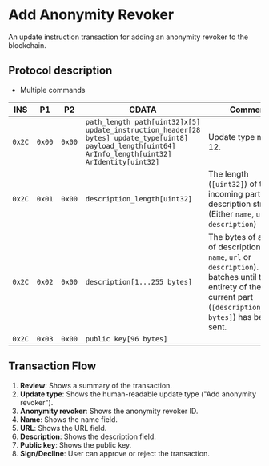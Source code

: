 # Add Anonymity Revoker

An update instruction transaction for adding an anonymity revoker to the blockchain.

## Protocol description

* Multiple commands

INS | P1 | P2 | CDATA | Comment |
|--------|--------|--------|--------------------------------------------------------------------------------------------------------------|-------------------------------------------------------------------------------------------------------------------------------------------------------------------------------------------------|
| `0x2C` | `0x00` | `0x00` | `path_length path[uint32]x[5] update_instruction_header[28 bytes] update_type[uint8] payload_length[uint64] ArInfo_length[uint32] ArIdentity[uint32] ` | Update type must be 12.                                                                                                                                                                          |
| `0x2C` | `0x01` | `0x00` | `description_length[uint32]`                                                                                     | The length (`[uint32]`) of the incoming part of the description structure.  (Either `name`, `url` or `description`)                                                                          |
| `0x2C` | `0x02` | `0x00` | `description[1...255 bytes]`                                                                              | The bytes of a part of description (Either `name`, `url` or `description`). Sent in batches until the entirety of the current part (`[description_length bytes]`) has been sent.                                                                                                                                                             |
| `0x2C` | `0x03` | `0x00` | `public key[96 bytes]`                                                                               |                                                                                                                                                                                                 |

## Transaction Flow

1. **Review**: Shows a summary of the transaction.
2. **Update type**: Shows the human-readable update type ("Add anonymity revoker").
3. **Anonymity revoker**: Shows the anonymity revoker ID.
4. **Name**: Shows the name field.
5. **URL**: Shows the URL field.
6. **Description**: Shows the description field.
7. **Public key**: Shows the public key.
8. **Sign/Decline**: User can approve or reject the transaction.

